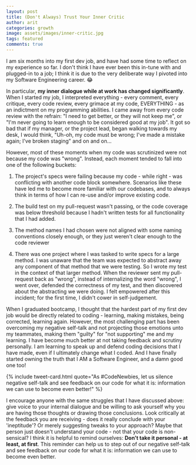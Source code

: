 ```yaml
---
layout: post
title: (Don't Always) Trust Your Inner Critic
author: arit
categories: growth
image: assets/images/inner-critic.jpg
tags: featured
comments: true
---
```


I am six months into my first dev job, and have had some time to reflect on my experience so far. I don't think I have ever been this in-tune with and plugged-in to a job; I think it is due to the very deliberate way I pivoted into my Software Engineering career. 😂

In particular, **my inner dialogue while at work has changed significantly**. When I started my job, I interpreted everything - every comment, every critique, every code review, every grimace at my code, EVERYTHING - as an indictment on my programming abilities. I came away from every code review with the refrain: "I need to get better, or they will not keep me", or "I'm never going to learn enough to be considered good at my job". It got so bad that if my manager, or the project lead, began walking towards my desk, I would think, "Uh-oh, my code must be wrong; I've made a mistake again; I've broken staging" and on and on...

However, most of these moments when my code was scrutinized were not because my code was "wrong". Instead, each moment tended to fall into one of the following buckets:

1. The project's specs were failing because my code - while right - was conflicting with another code block somewhere. Scenarios like these have led me to become more familiar with our codebases, and to always think in terms of how I can re-use and/or improve existing code.

2. The build test on my pull-request wasn't passing, or the code coverage was below threshold because I hadn't written tests for all functionality that I had added.

3. The method names I had chosen were not aligned with some naming conventions closely enough, or they just weren't clear enough to the code reviewer

4. There was one project where I was tasked to write specs for a large method. I was unaware that the team was expected to abstract away any component of that method that we were testing. So I wrote my test in the context of that larger method. When the reviewer sent my pull-request back as "wrong", instead of internalizing the word "wrong", I went over, defended the correctness of my test, and then discovered about the abstracting we were doing. I felt empowered after this incident; for the first time, I didn't cower in self-judgement.

When I graduated bootcamp, I thought that the hardest part of my first dev job would be directly related to coding - learning, making mistakes, being corrected, learning again. However, the most challenging part has been overcoming my  negative self-talk and not projecting those emotions unto my teammates, making them "guilty" for "not supporting" me and my learning. I have become much better at not taking feedback and scrutiny personally. I am learning to speak up and defend coding decisions that I have made, even if I ultimately change what I coded. And I have finally started owning the truth that I AM a Software Engineer, and a damn good one too!

{% include tweet-card.html quote="As #CodeNewbies, let us silence negative self-talk and see feedback on our code for what it is: information we can use to become even better!" %}

I encourage anyone with the same struggles that I have discussed above: give voice to your internal dialogue and be willing to ask yourself why you are having those thoughts or drawing those conclusions. Look critically at the feedback you are receiving - does it really conclude with your 'ineptitude'? Or merely suggesting tweaks to your approach? Maybe that person just doesn't understand your code - not that your code is non-sensical? I think it is helpful to remind ourselves: **Don't take it personal - at least, at first**. This reminder can help us to step out of our negative self-talk and see feedback on our code for what it is: information we can use to become even better.

